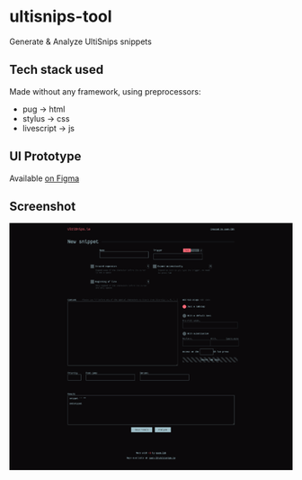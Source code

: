 # ultisnips-tool
Generate &amp; Analyze UltiSnips snippets

## Tech stack used

Made without any framework, using preprocessors:

- pug → html
- stylus → css
- livescript → js

## UI Prototype

Available [on Figma](https://www.figma.com/proto/vS1qgbKknEOIoCm8aom7oh/ultisnips-tool?node-id=1%3A2&scaling=min-zoom)

## Screenshot

![website screenshot](scrot.png)
